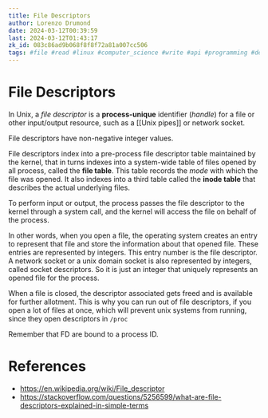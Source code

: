 ```yaml
---
title: File Descriptors
author: Lorenzo Drumond
date: 2024-03-12T00:39:59
last: 2024-03-12T01:43:17
zk_id: 083c86ad9b068f8f8f72a81a007cc506
tags: #file #read #linux #computer_science #write #api #programming #descriptors #Unix
---
```



# File Descriptors
In Unix, a _file descriptor_ is a __process-unique__ identifier (_handle_) for a file or other input/output resource, such as a [[Unix pipes]] or network socket.

File descriptors have non-negative integer values.

File descriptors index into a pre-process file descriptor table maintained by the kernel, that in turns indexes into a system-wide table of files opened by all process, called the __file table__. This table records the _mode_ with which the file was opened. It also indexes into a third table called the __inode table__ that describes the actual underlying files.

To perform input or output, the process passes the file descriptor to the kernel through a system call, and the kernel will access the file on behalf of the process.

In other words, when you open a file, the operating system creates an entry to represent that file and store the information about that opened file. These entries are represented by integers. This entry number is the file descriptor. A network socket or a unix domain socket is also represented by integers, called socket descriptors. So it is just an integer that uniquely represents an opened file for the process.

When a file is closed, the descriptor associated gets freed and is available for further allotment. This is why you can run out of file descriptors, if you open a lot of files at once, which will prevent unix systems from running, since they open descriptors in `/proc`

Remember that FD are bound to a process ID.


# References
- https://en.wikipedia.org/wiki/File_descriptor
- https://stackoverflow.com/questions/5256599/what-are-file-descriptors-explained-in-simple-terms

